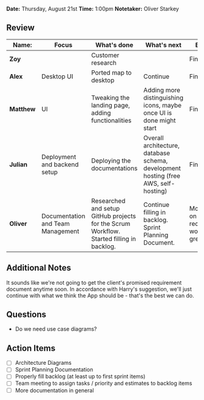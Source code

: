 **Date:** Thursday, August 21st 
**Time:** 1:00pm
**Notetaker:** Oliver Starkey
## Review

| **Name:**   | **Focus**                         | **What's done**                                                                          | **What's next**                                                                         | **Blockers**                                         |
| ----------- | --------------------------------- | ---------------------------------------------------------------------------------------- | --------------------------------------------------------------------------------------- | ---------------------------------------------------- |
| **Zoy**     |                                   | Customer research                                                                        |                                                                                         | Fine                                                 |
| **Alex**    | Desktop UI                        | Ported map to desktop                                                                    | Continue                                                                                | Fine                                                 |
| **Matthew** | UI                                | Tweaking the landing page, adding functionalities                                        | Adding more distinguishing icons, maybe once UI is done might start                     | Fine                                                 |
| **Julian**  | Deployment and backend setup      | Deploying the documentations                                                             | Overall architecture, database schema, development hosting (free AWS, self-hosting)<br> | Fine                                                 |
| **Oliver**  | Documentation and Team Management | Researched and setup GitHub projects for the Scrum Workflow. Started filling in backlog. | Continue filling in backlog. Sprint Planning Document.                                  | More clarity on project requirements would be great. |

## Additional Notes

It sounds like we're not going to get the client's promised requirement document anytime soon. In accordance with Harry's suggestion, we'll just continue with what we think the App should be - that's the best we can do. 

## Questions

* Do we need use case diagrams?

## Action Items

- [ ] Architecture Diagrams 
- [ ] Sprint Planning Documentation
- [ ] Properly fill backlog (at least up to first sprint items)
- [ ] Team meeting to assign tasks / priority and estimates to backlog items
- [ ] More documentation in general